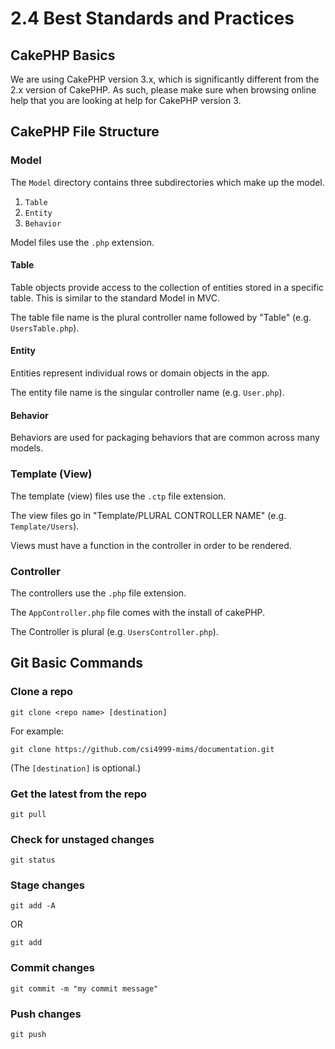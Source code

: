 # 2.4 Best Standards and Practices #

## CakePHP Basics ##

We are using CakePHP version 3.x, which is significantly different
from the 2.x version of CakePHP.  As such, please make sure when
browsing online help that you are looking at help for CakePHP version
3.

## CakePHP File Structure ##

### Model ###

The `Model` directory contains three subdirectories which make up the
model.

1. `Table`
2. `Entity`
3. `Behavior`

Model files use the `.php` extension.

#### Table ####

Table objects provide access to the collection of entities stored in a
specific table.  This is similar to the standard Model in MVC.

The table file name is the plural controller name followed by "Table"
(e.g. `UsersTable.php`).

#### Entity ####

Entities represent individual rows or domain objects in the app.

The entity file name is the singular controller name
(e.g. `User.php`).

#### Behavior ####

Behaviors are used for packaging behaviors that are common across many
models.

### Template (View) ###

The template (view) files use the `.ctp` file extension.

The view files go in "Template/PLURAL CONTROLLER NAME"
(e.g. `Template/Users`).

Views must have a function in the controller in order to be rendered.

### Controller ###

The controllers use the `.php` file extension.

The `AppController.php` file comes with the install of cakePHP.

The Controller is plural (e.g. `UsersController.php`).

## Git Basic Commands ##

### Clone a repo ###

```
git clone <repo name> [destination]
```

For example:
```
git clone https://github.com/csi4999-mims/documentation.git
```

(The `[destination]` is optional.)

### Get the latest from the repo ###

```
git pull
```

### Check for unstaged changes ###

```
git status
```

### Stage changes ###

```
git add -A
```
OR
```
git add
```

### Commit changes ###

```
git commit -m "my commit message"
```

### Push changes ###

```
git push
```
